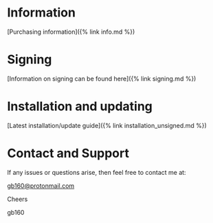 # Information

[Purchasing information]({% link info.md %})


# Signing

[Information on signing can be found here]({% link signing.md %})


# Installation and updating

[Latest installation/update guide]({% link installation_unsigned.md %})


# Contact and Support

If any issues or questions arise, then feel free to contact me at:

[gb160@protonmail.com](mailto:gb160@protonmail.com)


Cheers

gb160

